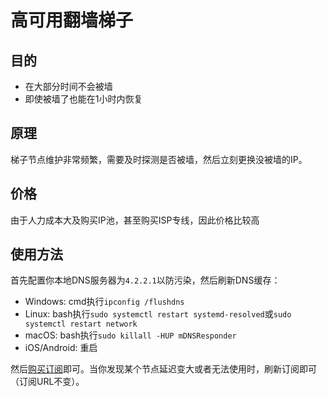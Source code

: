 # 高可用翻墙梯子

## 目的

- 在大部分时间不会被墙
- 即使被墙了也能在1小时内恢复

## 原理

梯子节点维护非常频繁，需要及时探测是否被墙，然后立刻更换没被墙的IP。

## 价格

由于人力成本大及购买IP池，甚至购买ISP专线，因此价格比较高

## 使用方法

首先配置你本地DNS服务器为```4.2.2.1```以防污染，然后刷新DNS缓存：

- Windows: cmd执行```ipconfig /flushdns```
- Linux: bash执行```sudo systemctl restart systemd-resolved```或```sudo systemctl restart network```
- macOS: bash执行```sudo killall -HUP mDNSResponder```
- iOS/Android: 重启

然后[购买订阅](https://myrealfree.com)即可。当你发现某个节点延迟变大或者无法使用时，刷新订阅即可（订阅URL不变）。

